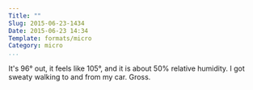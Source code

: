 ```yaml
---
Title: ""
Slug: 2015-06-23-1434
Date: 2015-06-23 14:34
Template: formats/micro
Category: micro
...
```


It's 96° out, it feels like 105°, and it is about 50% relative humidity. I got sweaty walking to and from my car. Gross.